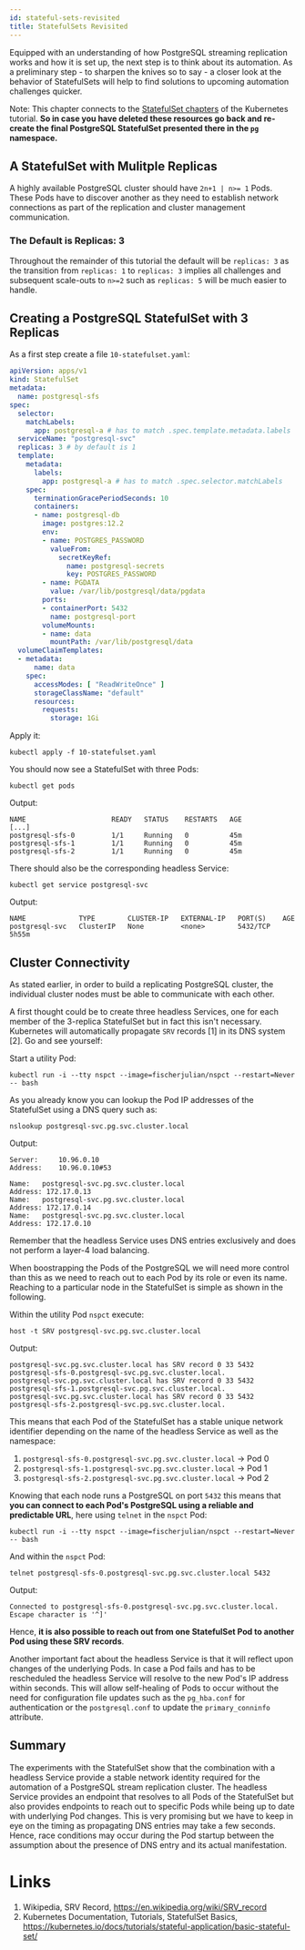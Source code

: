 ```yaml
---
id: stateful-sets-revisited
title: StatefulSets Revisited
---
```


Equipped with an understanding of how PostgreSQL streaming replication works and how it is set up, the next step is to think about its automation. As a preliminary step - to sharpen the knives so to say - a closer look at the behavior of StatefulSets will help to find solutions to upcoming automation challenges quicker.

Note: This chapter connects to the [StatefulSet chapters](/kubernetes/80-stateful-sets/stateful-sets) of the Kubernetes tutorial. **So in case you have deleted these resources go back and re-create the final PostgreSQL StatefulSet presented there in the `pg` namespace.**

## A StatefulSet with Mulitple Replicas

A highly available PostgreSQL cluster should have `2n+1 | n>= 1` Pods. These Pods have to discover another as they need to establish network connections as part of the replication and cluster management communication.

### The Default is Replicas: 3

Throughout the remainder of this tutorial the default will be `replicas: 3` as the transition from `replicas: 1` to `replicas: 3` implies all challenges and subsequent scale-outs to `n>=2` such as `replicas: 5` will be much easier to handle.

## Creating a PostgreSQL StatefulSet with 3 Replicas

As a first step create a file `10-statefulset.yaml`:

```yaml
apiVersion: apps/v1
kind: StatefulSet
metadata:
  name: postgresql-sfs
spec:
  selector:
    matchLabels:
      app: postgresql-a # has to match .spec.template.metadata.labels
  serviceName: "postgresql-svc"
  replicas: 3 # by default is 1
  template:
    metadata:
      labels:
        app: postgresql-a # has to match .spec.selector.matchLabels
    spec:
      terminationGracePeriodSeconds: 10
      containers:
      - name: postgresql-db
        image: postgres:12.2
        env:
        - name: POSTGRES_PASSWORD
          valueFrom:
            secretKeyRef:
              name: postgresql-secrets
              key: POSTGRES_PASSWORD
        - name: PGDATA
          value: /var/lib/postgresql/data/pgdata
        ports:
        - containerPort: 5432
          name: postgresql-port
        volumeMounts:
        - name: data
          mountPath: /var/lib/postgresql/data
  volumeClaimTemplates:
  - metadata:
      name: data
    spec:
      accessModes: [ "ReadWriteOnce" ]
      storageClassName: "default"
      resources:
        requests:
          storage: 1Gi
```

Apply it:

    kubectl apply -f 10-statefulset.yaml

You should now see a StatefulSet with three Pods:

    kubectl get pods

Output:

    NAME                     READY   STATUS    RESTARTS   AGE
    [...]
    postgresql-sfs-0         1/1     Running   0          45m
    postgresql-sfs-1         1/1     Running   0          45m
    postgresql-sfs-2         1/1     Running   0          45m

There should also be the corresponding headless Service:

    kubectl get service postgresql-svc

Output:

    NAME             TYPE        CLUSTER-IP   EXTERNAL-IP   PORT(S)    AGE
    postgresql-svc   ClusterIP   None         <none>        5432/TCP   5h55m

## Cluster Connectivity

As stated earlier, in order to build a replicating PostgreSQL cluster, the individual cluster nodes must be able to communicate with each other.

A first thought could be to create three headless Services, one for each member of the 3-replica StatefulSet but in fact this isn't necessary. Kubernetes will automatically propagate `SRV` records [1] in its DNS system [2]. Go and see yourself:

Start a utility Pod:

    kubectl run -i --tty nspct --image=fischerjulian/nspct --restart=Never -- bash

As you already know you can lookup the Pod IP addresses of the StatefulSet using a DNS query such as:

    nslookup postgresql-svc.pg.svc.cluster.local

Output:

    Server:		10.96.0.10
    Address:	10.96.0.10#53

    Name:	postgresql-svc.pg.svc.cluster.local
    Address: 172.17.0.13
    Name:	postgresql-svc.pg.svc.cluster.local
    Address: 172.17.0.14
    Name:	postgresql-svc.pg.svc.cluster.local
    Address: 172.17.0.10

Remember that the headless Service uses DNS entries exclusively and does not perform a layer-4 load balancing.

When boostrapping the Pods of the PostgreSQL we will need more control than this as we need to reach out to each Pod by its role or even its name. Reaching to a particular node in the StatefulSet is simple as shown in the following.

Within the utility Pod `nspct` execute:

    host -t SRV postgresql-svc.pg.svc.cluster.local

Output: 

    postgresql-svc.pg.svc.cluster.local has SRV record 0 33 5432 postgresql-sfs-0.postgresql-svc.pg.svc.cluster.local.
    postgresql-svc.pg.svc.cluster.local has SRV record 0 33 5432 postgresql-sfs-1.postgresql-svc.pg.svc.cluster.local.
    postgresql-svc.pg.svc.cluster.local has SRV record 0 33 5432 postgresql-sfs-2.postgresql-svc.pg.svc.cluster.local.

This means that each Pod of the StatefulSet has a stable unique network identifier depending on the name of the headless Service as well as the namespace:

1. `postgresql-sfs-0.postgresql-svc.pg.svc.cluster.local` -> Pod 0
2. `postgresql-sfs-1.postgresql-svc.pg.svc.cluster.local` -> Pod 1
3. `postgresql-sfs-2.postgresql-svc.pg.svc.cluster.local` -> Pod 2

Knowing that each node runs a PostgreSQL on port `5432` this means that **you can connect to each Pod's PostgreSQL using a reliable and predictable URL**, here using `telnet` in the `nspct` Pod:

    kubectl run -i --tty nspct --image=fischerjulian/nspct --restart=Never -- bash

And within the `nspct` Pod:

    telnet postgresql-sfs-0.postgresql-svc.pg.svc.cluster.local 5432

Output:

    Connected to postgresql-sfs-0.postgresql-svc.pg.svc.cluster.local.
    Escape character is '^]'

Hence, **it is also possible to reach out from one StatefulSet Pod to another Pod using these SRV records**.

Another important fact about the headless Service is that it will reflect upon changes of the underlying Pods. In case a Pod fails and has to be rescheduled the headless Service will resolve to the new Pod's IP address within seconds. This will allow self-healing of Pods to occur without the need for configuration file updates such as the `pg_hba.conf` for authentication or the `postgresql.conf` to update the `primary_conninfo` attribute.

## Summary

The experiments with the StatefulSet show that the combination with a headless Service provide a stable network identity required for the automation of a PostgreSQL stream replication cluster. The headless Service provides an endpoint that resolves to all Pods of the StatefulSet but also provides endpoints to reach out to specific Pods while being up to date with underlying Pod changes. This is very promising but we have to keep in eye on the timing as propagating DNS entries may take a few seconds. Hence, race conditions may occur during the Pod startup between the assumption about the presence of DNS entry and its actual manifestation.

# Links

1. Wikipedia, SRV Record, https://en.wikipedia.org/wiki/SRV_record
2. Kubernetes Documentation, Tutorials, StatefulSet Basics, https://kubernetes.io/docs/tutorials/stateful-application/basic-stateful-set/
